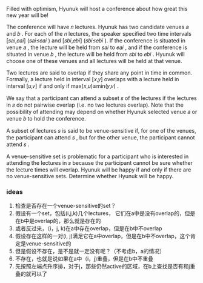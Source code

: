 Filled with optimism, Hyunuk will host a conference about how great this new year will be!

The conference will have 𝑛
 lectures. Hyunuk has two candidate venues 𝑎
 and 𝑏
. For each of the 𝑛
 lectures, the speaker specified two time intervals [𝑠𝑎𝑖,𝑒𝑎𝑖]
 (𝑠𝑎𝑖≤𝑒𝑎𝑖
) and [𝑠𝑏𝑖,𝑒𝑏𝑖]
 (𝑠𝑏𝑖≤𝑒𝑏𝑖
). If the conference is situated in venue 𝑎
, the lecture will be held from 𝑠𝑎𝑖
 to 𝑒𝑎𝑖
, and if the conference is situated in venue 𝑏
, the lecture will be held from 𝑠𝑏𝑖
 to 𝑒𝑏𝑖
. Hyunuk will choose one of these venues and all lectures will be held at that venue.

Two lectures are said to overlap if they share any point in time in common. Formally, a lecture held in interval [𝑥,𝑦]
 overlaps with a lecture held in interval [𝑢,𝑣]
 if and only if max(𝑥,𝑢)≤min(𝑦,𝑣)
.

We say that a participant can attend a subset 𝑠
 of the lectures if the lectures in 𝑠
 do not pairwise overlap (i.e. no two lectures overlap). Note that the possibility of attending may depend on whether Hyunuk selected venue 𝑎
 or venue 𝑏
 to hold the conference.

A subset of lectures 𝑠
 is said to be venue-sensitive if, for one of the venues, the participant can attend 𝑠
, but for the other venue, the participant cannot attend 𝑠
.

A venue-sensitive set is problematic for a participant who is interested in attending the lectures in 𝑠
 because the participant cannot be sure whether the lecture times will overlap. Hyunuk will be happy if and only if there are no venue-sensitive sets. Determine whether Hyunuk will be happy.

 ### ideas
 1. 检查是否存在一个venue-sensitive的set？
 2. 假设有一个set，包括(i,j,k)几个lectures， 它们在a中是没有overlap的，但是在b中是overlap的，那么就是存在的
 3. 或者反过来，（i，j, k)在a中存在overlap，但是在b中不overlap
 4. 假设存在这样的一对(i, j)满足它在a中overlap，但是在b中不overlap，这个肯定是venue-sensitive的
 5. 但是假设不存在，是不是就一定没有呢？（不考虑b，a的情况）
 6. 不存在，也就是说如果在a中（i，j)重叠，但是在b中不重叠
 7. 先按照左端点升序排，对于j，那些仍然active的区域，在b上查找是否有和j重叠的就可以了